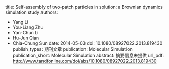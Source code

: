 title: Self-assembly of two-patch particles in solution: a Brownian dynamics simulation study
authors:
- Yang Li
- You-Liang Zhu
- Yan-Chun Li
- Hu-Jun Qian
- Chia-Chung Sun
date: 2014-05-03
doi: 10.1080/08927022.2013.819430
publish_types: 期刊文章
publication: Molecular Simulation
publication_short: Molecular Simulation
abstract: 摘要信息未提供
url_pdf: http://www.tandfonline.com/doi/abs/10.1080/08927022.2013.819430
